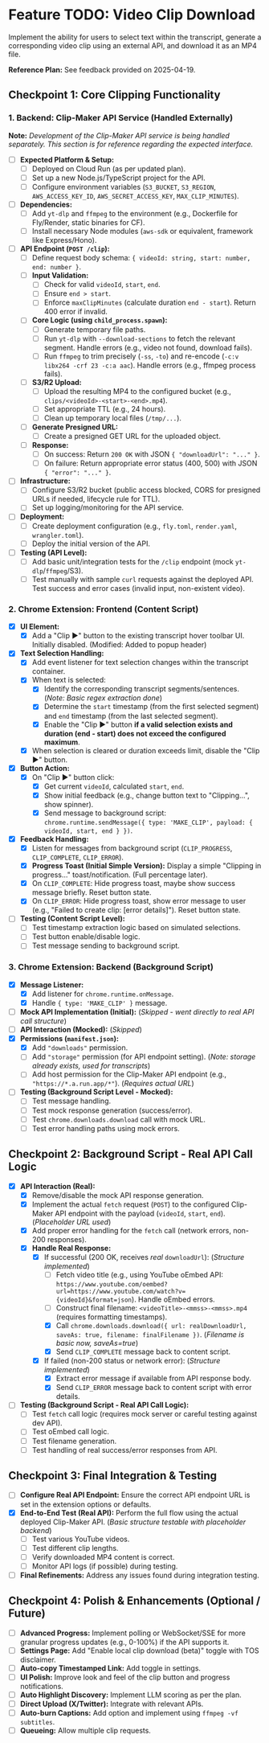 # Feature TODO: Video Clip Download

Implement the ability for users to select text within the transcript, generate a corresponding video clip using an external API, and download it as an MP4 file.

**Reference Plan:** See feedback provided on 2025-04-19.

## Checkpoint 1: Core Clipping Functionality

### 1. Backend: Clip-Maker API Service (Handled Externally)

**Note:** *Development of the Clip-Maker API service is being handled separately. This section is for reference regarding the expected interface.*

*   [ ] **Expected Platform & Setup:**
    *   [ ] Deployed on Cloud Run (as per updated plan).
    *   [ ] Set up a new Node.js/TypeScript project for the API.
    *   [ ] Configure environment variables (`S3_BUCKET`, `S3_REGION`, `AWS_ACCESS_KEY_ID`, `AWS_SECRET_ACCESS_KEY`, `MAX_CLIP_MINUTES`).
*   [ ] **Dependencies:**
    *   [ ] Add `yt-dlp` and `ffmpeg` to the environment (e.g., Dockerfile for Fly/Render, static binaries for CF).
    *   [ ] Install necessary Node modules (`aws-sdk` or equivalent, framework like Express/Hono).
*   [ ] **API Endpoint (`POST /clip`):**
    *   [ ] Define request body schema: `{ videoId: string, start: number, end: number }`.
    *   [ ] **Input Validation:**
        *   [ ] Check for valid `videoId`, `start`, `end`.
        *   [ ] Ensure `end > start`.
        *   [ ] Enforce `maxClipMinutes` (calculate duration `end - start`). Return 400 error if invalid.
    *   [ ] **Core Logic (using `child_process.spawn`):**
        *   [ ] Generate temporary file paths.
        *   [ ] Run `yt-dlp` with `--download-sections` to fetch the relevant segment. Handle errors (e.g., video not found, download fails).
        *   [ ] Run `ffmpeg` to trim precisely (`-ss`, `-to`) and re-encode (`-c:v libx264 -crf 23 -c:a aac`). Handle errors (e.g., ffmpeg process fails).
    *   [ ] **S3/R2 Upload:**
        *   [ ] Upload the resulting MP4 to the configured bucket (e.g., `clips/<videoId>-<start>-<end>.mp4`).
        *   [ ] Set appropriate TTL (e.g., 24 hours).
        *   [ ] Clean up temporary local files (`/tmp/...`).
    *   [ ] **Generate Presigned URL:**
        *   [ ] Create a presigned GET URL for the uploaded object.
    *   [ ] **Response:**
        *   [ ] On success: Return `200 OK` with JSON `{ "downloadUrl": "..." }`.
        *   [ ] On failure: Return appropriate error status (400, 500) with JSON `{ "error": "..." }`.
*   [ ] **Infrastructure:**
    *   [ ] Configure S3/R2 bucket (public access blocked, CORS for presigned URLs if needed, lifecycle rule for TTL).
    *   [ ] Set up logging/monitoring for the API service.
*   [ ] **Deployment:**
    *   [ ] Create deployment configuration (e.g., `fly.toml`, `render.yaml`, `wrangler.toml`).
    *   [ ] Deploy the initial version of the API.
*   [ ] **Testing (API Level):**
    *   [ ] Add basic unit/integration tests for the `/clip` endpoint (mock `yt-dlp`/`ffmpeg`/S3).
    *   [ ] Test manually with sample `curl` requests against the deployed API. Test success and error cases (invalid input, non-existent video).

### 2. Chrome Extension: Frontend (Content Script)

*   [x] **UI Element:**
    *   [x] Add a "Clip ▶︎" button to the existing transcript hover toolbar UI. Initially disabled. (Modified: Added to popup header)
*   [x] **Text Selection Handling:**
    *   [x] Add event listener for text selection changes within the transcript container.
    *   [x] When text is selected:
        *   [x] Identify the corresponding transcript segments/sentences. (*Note: Basic regex extraction done*)
        *   [x] Determine the `start` timestamp (from the first selected segment) and `end` timestamp (from the last selected segment).
        *   [x] Enable the "Clip ▶︎" button **if a valid selection exists and duration (end - start) does not exceed the configured maximum**.
    *   [x] When selection is cleared or duration exceeds limit, disable the "Clip ▶︎" button.
*   [x] **Button Action:**
    *   [x] On "Clip ▶︎" button click:
        *   [x] Get current `videoId`, calculated `start`, `end`.
        *   [x] Show initial feedback (e.g., change button text to "Clipping...", show spinner).
        *   [x] Send message to background script: `chrome.runtime.sendMessage({ type: 'MAKE_CLIP', payload: { videoId, start, end } })`.
*   [x] **Feedback Handling:**
    *   [x] Listen for messages from background script (`CLIP_PROGRESS`, `CLIP_COMPLETE`, `CLIP_ERROR`).
    *   [x] **Progress Toast (Initial Simple Version):** Display a simple "Clipping in progress..." toast/notification. (Full percentage later).
    *   [x] On `CLIP_COMPLETE`: Hide progress toast, maybe show success message briefly. Reset button state.
    *   [x] On `CLIP_ERROR`: Hide progress toast, show error message to user (e.g., "Failed to create clip: [error details]"). Reset button state.
*   [ ] **Testing (Content Script Level):**
    *   [ ] Test timestamp extraction logic based on simulated selections.
    *   [ ] Test button enable/disable logic.
    *   [ ] Test message sending to background script.

### 3. Chrome Extension: Backend (Background Script)

*   [x] **Message Listener:**
    *   [x] Add listener for `chrome.runtime.onMessage`.
    *   [x] Handle `{ type: 'MAKE_CLIP' }` message.
*   [ ] **Mock API Implementation (Initial):** (*Skipped - went directly to real API call structure*)
*   [ ] **API Interaction (Mocked):** (*Skipped*)
*   [x] **Permissions (`manifest.json`):**
    *   [x] Add `"downloads"` permission.
    *   [ ] Add `"storage"` permission (for API endpoint setting). (*Note: storage already exists, used for transcripts*)
    *   [ ] Add host permission for the Clip-Maker API endpoint (e.g., `"https://*.a.run.app/*"`). (*Requires actual URL*)
*   [ ] **Testing (Background Script Level - Mocked):**
    *   [ ] Test message handling.
    *   [ ] Test mock response generation (success/error).
    *   [ ] Test `chrome.downloads.download` call with mock URL.
    *   [ ] Test error handling paths using mock errors.

## Checkpoint 2: Background Script - Real API Call Logic

*   [x] **API Interaction (Real):**
    *   [x] Remove/disable the mock API response generation.
    *   [x] Implement the actual `fetch` request (`POST`) to the configured Clip-Maker API endpoint with the payload (`videoId`, `start`, `end`). (*Placeholder URL used*)
    *   [x] Add proper error handling for the `fetch` call (network errors, non-200 responses).
    *   [x] **Handle Real Response:**
        *   [x] If successful (200 OK, receives *real* `downloadUrl`): (*Structure implemented*)
            *   [ ] Fetch video title (e.g., using YouTube oEmbed API: `https://www.youtube.com/oembed?url=https://www.youtube.com/watch?v={videoId}&format=json`). Handle oEmbed errors.
            *   [ ] Construct final filename: `<videoTitle>-<mmss>-<mmss>.mp4` (requires formatting timestamps).
            *   [x] Call `chrome.downloads.download({ url: realDownloadUrl, saveAs: true, filename: finalFilename })`. (*Filename is basic now, saveAs=true*)
            *   [x] Send `CLIP_COMPLETE` message back to content script.
        *   [x] If failed (non-200 status or network error): (*Structure implemented*)
            *   [x] Extract error message if available from API response body.
            *   [x] Send `CLIP_ERROR` message back to content script with error details.
*   [ ] **Testing (Background Script - Real API Call Logic):**
    *   [ ] Test `fetch` call logic (requires mock server or careful testing against dev API).
    *   [ ] Test oEmbed call logic.
    *   [ ] Test filename generation.
    *   [ ] Test handling of real success/error responses from API.

## Checkpoint 3: Final Integration & Testing

*   [ ] **Configure Real API Endpoint:** Ensure the correct API endpoint URL is set in the extension options or defaults.
*   [x] **End-to-End Test (Real API):** Perform the full flow using the actual deployed Clip-Maker API. (*Basic structure testable with placeholder backend*)
    *   [ ] Test various YouTube videos.
    *   [ ] Test different clip lengths.
    *   [ ] Verify downloaded MP4 content is correct.
    *   [ ] Monitor API logs (if possible) during testing.
*   [ ] **Final Refinements:** Address any issues found during integration testing.

## Checkpoint 4: Polish & Enhancements (Optional / Future)

*   [ ] **Advanced Progress:** Implement polling or WebSocket/SSE for more granular progress updates (e.g., 0-100%) if the API supports it.
*   [ ] **Settings Page:** Add "Enable local clip download (beta)" toggle with TOS disclaimer.
*   [ ] **Auto-copy Timestamped Link:** Add toggle in settings.
*   [ ] **UI Polish:** Improve look and feel of the clip button and progress notifications.
*   [ ] **Auto Highlight Discovery:** Implement LLM scoring as per the plan.
*   [ ] **Direct Upload (X/Twitter):** Integrate with relevant APIs.
*   [ ] **Auto-burn Captions:** Add option and implement using `ffmpeg -vf subtitles`.
*   [ ] **Queueing:** Allow multiple clip requests.
